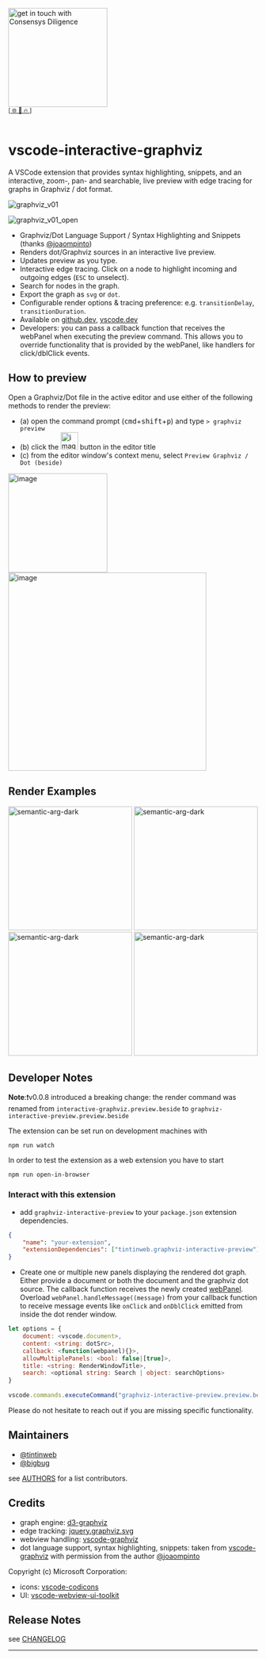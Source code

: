 [<img width="200" alt="get in touch with Consensys Diligence" src="https://user-images.githubusercontent.com/2865694/56826101-91dcf380-685b-11e9-937c-af49c2510aa0.png">](https://diligence.consensys.net)<br/>
<sup>
[[  🌐  ](https://diligence.consensys.net)  [  📩  ](mailto:diligence@consensys.net)  [  🔥  ](https://consensys.github.io/diligence/)]
</sup><br/><br/>


# vscode-interactive-graphviz

A VSCode extension that provides syntax highlighting, snippets, and an interactive, zoom-, pan- and searchable, live preview with edge tracing for graphs in Graphviz / dot format.


![graphviz_v01](https://user-images.githubusercontent.com/2865694/151164049-9c89e167-d0c1-43eb-ae96-0f5004847bde.gif)

![graphviz_v01_open](https://user-images.githubusercontent.com/2865694/151163938-f667acf2-bc87-4555-ad93-866a4ca33822.gif)

* Graphviz/Dot Language Support / Syntax Highlighting and Snippets (thanks [@joaompinto](https://github.com/joaompinto))
* Renders dot/Graphviz sources in an interactive live preview.
* Updates preview as you type.
* Interactive edge tracing. Click on a node to highlight incoming and outgoing edges (`ESC` to unselect).
* Search for nodes in the graph.
* Export the graph as `svg` or `dot`.
* Configurable render options & tracing preference: e.g. `transitionDelay`, `transitionDuration`.
* Available on [github.dev](https://github.dev), [vscode.dev](https://vscode.dev)
* Developers: you can pass a callback function that receives the webPanel when executing the preview command. This allows you to override functionality that is provided by the webPanel, like handlers for click/dblClick events. 

## How to preview

Open a Graphviz/Dot file in the active editor and use either of the following methods to render the preview:

* (a) open the command prompt (<kbd>cmd</kbd>+<kbd>shift</kbd>+<kbd>p</kbd>) and type  `> graphviz preview`
* (b) click the <img width="35" alt="image" src="https://user-images.githubusercontent.com/2865694/155575822-720a76d0-68a8-481f-92b4-752d8c6e6242.png"> button in the editor title
* (c) from the editor window's context menu, select `Preview Graphviz / Dot (beside)`

<img width="200" alt="image" src="https://user-images.githubusercontent.com/2865694/154029863-7d7dd582-2b9a-480c-b0de-bcccb9136ae4.png">
<img width="400" alt="image" src="https://user-images.githubusercontent.com/2865694/155575303-8c429902-5599-47cf-855f-c9694a32b829.png">


## Render Examples

<a href="https://user-images.githubusercontent.com/2865694/151163516-fbb956ab-607c-45dc-8c83-db3477ceccf9.png"><img width="250" alt="semantic-arg-dark" src="https://user-images.githubusercontent.com/2865694/151163516-fbb956ab-607c-45dc-8c83-db3477ceccf9.png" ></a>
<a href="https://user-images.githubusercontent.com/2865694/151163623-8714f717-a4ed-428c-bd87-213c8035892d.png"><img width="250" alt="semantic-arg-dark" src="https://user-images.githubusercontent.com/2865694/151163623-8714f717-a4ed-428c-bd87-213c8035892d.png" ></a>
<a href="https://user-images.githubusercontent.com/2865694/151163732-0a0113c6-7328-4345-b71a-7df782aa0387.png"><img width="250" alt="semantic-arg-dark" src="https://user-images.githubusercontent.com/2865694/151163732-0a0113c6-7328-4345-b71a-7df782aa0387.png" ></a>
<a href="https://user-images.githubusercontent.com/2865694/151163840-ceb6d75e-983d-4126-9169-6431d1dbfe1d.png"><img width="250" alt="semantic-arg-dark" src="https://user-images.githubusercontent.com/2865694/151163840-ceb6d75e-983d-4126-9169-6431d1dbfe1d.png" ></a>


## Developer Notes

**Note**:❗v0.0.8 introduced a breaking change: the render command was renamed from `interactive-graphviz.preview.beside` to `graphviz-interactive-preview.preview.beside`

The extension can be set run on development machines with
```
npm run watch
```

In order to test the extension as a web extension you have to start
```
npm run open-in-browser
```

### Interact with this extension

* add `graphviz-interactive-preview` to your `package.json` extension dependencies.
  
```json
{
    "name": "your-extension",
    "extensionDependencies": ["tintinweb.graphviz-interactive-preview"],
}
```

* Create one or multiple new panels displaying the rendered dot graph. Either provide a document or both the document and the graphviz dot source. The callback function receives the newly created [webPanel](https://github.com/tintinweb/vscode-interactive-graphviz/blob/be9c496/src/features/interactiveWebview.js#L312-L328). Overload `webPanel.handleMessage((message)` from your callback function to receive message events like `onClick` and `onDblClick` emitted from inside the dot render window. 


```javascript
let options = {
    document: <vscode.document>,
    content: <string: dotSrc>,
    callback: <function(webpanel){}>,
    allowMultiplePanels: <bool: false|[true]>,
    title: <string: RenderWindowTitle>,
    search: <optional string: Search | object: searchOptions>
}
            
vscode.commands.executeCommand("graphviz-interactive-preview.preview.beside", options)
```

Please do not hesitate to reach out if you are missing specific functionality.

## Maintainers

* [@tintinweb](https://github.com/tintinweb)
* [@bigbug](https://github.com/bigbug)

see [AUTHORS](AUTHORS) for a list contributors.

## Credits

* graph engine: [d3-graphviz](https://github.com/magjac/d3-graphviz)
* edge tracking: [jquery.graphviz.svg](https://github.com/mountainstorm/jquery.graphviz.svg/)
* webview handling: [vscode-graphviz](https://github.com/joaompinto/vscode-graphviz/)
* dot language support, syntax highlighting, snippets: taken from [vscode-graphviz](https://github.com/joaompinto/vscode-graphviz/) with permission from the author [@joaompinto](https://github.com/joaompinto)

Copyright (c) Microsoft Corporation:
* icons: [vscode-codicons](https://github.com/microsoft/vscode-codicons)
* UI: [vscode-webview-ui-toolkit](https://github.com/microsoft/vscode-webview-ui-toolkit)

## Release Notes

see [CHANGELOG](./CHANGELOG.md)


-----------------------------------------------------------------------------------------------------------
